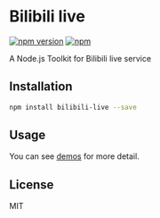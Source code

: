 # Bilibili live

[![npm version](https://badge.fury.io/js/bilibili-live.svg)](https://badge.fury.io/js/bilibili-live)
[![npm](https://img.shields.io/npm/dw/localeval.svg)](https://www.npmjs.com/package/bilibili-live)

A Node.js Toolkit for Bilibili live service

## Installation

```bash
npm install bilibili-live --save
```

## Usage

You can see [demos](test) for more detail.

## License

MIT
